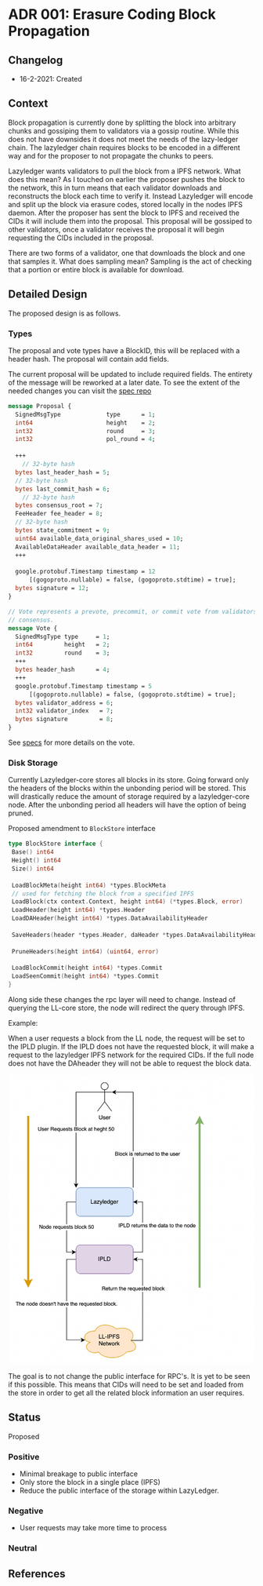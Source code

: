 # ADR 001: Erasure Coding Block Propagation

## Changelog

- 16-2-2021: Created

## Context

Block propagation is currently done by splitting the block into arbitrary chunks and gossiping them to validators via a gossip routine. While this does not have downsides it does not meet the needs of the lazy-ledger chain. The lazyledger chain requires blocks to be encoded in a different way and for the proposer to not propagate the chunks to peers.

Lazyledger wants validators to pull the block from a IPFS network. What does this mean? As I touched on earlier the proposer pushes the block to the network, this in turn means that each validator downloads and reconstructs the block each time to verify it. Instead Lazyledger will encode and split up the block via erasure codes, stored locally in the nodes IPFS daemon. After the proposer has sent the block to IPFS and received the CIDs it will include them into the proposal. This proposal will be gossiped to other validators, once a validator receives the proposal it will begin requesting the CIDs included in the proposal.

There are two forms of a validator, one that downloads the block and one that samples it. What does sampling mean? Sampling is the act of checking that a portion or entire block is available for download.

## Detailed Design

The proposed design is as follows.

### Types

The proposal and vote types have a BlockID, this will be replaced with a header hash. The proposal will contain add fields.

The current proposal will be updated to include required fields. The entirety of the message will be reworked at a later date. To see the extent of the needed changes you can visit the [spec repo](https://github.com/lazyledger/lazyledger-specs/blob/master/specs/proto/consensus.proto#L19)

```proto
message Proposal {
  SignedMsgType             type      = 1;
  int64                     height    = 2;
  int32                     round     = 3;
  int32                     pol_round = 4;

  +++
    // 32-byte hash
  bytes last_header_hash = 5;
  // 32-byte hash
  bytes last_commit_hash = 6;
    // 32-byte hash
  bytes consensus_root = 7;
  FeeHeader fee_header = 8;
  // 32-byte hash
  bytes state_commitment = 9;
  uint64 available_data_original_shares_used = 10;
  AvailableDataHeader available_data_header = 11;
  +++

  google.protobuf.Timestamp timestamp = 12
      [(gogoproto.nullable) = false, (gogoproto.stdtime) = true];
  bytes signature = 12;
}
```

```proto
// Vote represents a prevote, precommit, or commit vote from validators for
// consensus.
message Vote {
  SignedMsgType type     = 1;
  int64         height   = 2;
  int32         round    = 3;
  +++
  bytes header_hash      = 4;
  +++
  google.protobuf.Timestamp timestamp = 5
      [(gogoproto.nullable) = false, (gogoproto.stdtime) = true];
  bytes validator_address = 6;
  int32 validator_index   = 7;
  bytes signature         = 8;
}
```

See [specs](https://github.com/lazyledger/lazyledger-specs/blob/master/specs/data_structures.md#vote) for more details on the vote.

### Disk Storage

Currently Lazyledger-core stores all blocks in its store. Going forward only the headers of the blocks within the unbonding period will be stored. This will drastically reduce the amount of storage required by a lazyledger-core node. After the unbonding period all headers will have the option of being pruned.

Proposed amendment to `BlockStore` interface

```go
type BlockStore interface {
 Base() int64
 Height() int64
 Size() int64

 LoadBlockMeta(height int64) *types.BlockMeta
 // used for fetching the block from a specified IPFS
 LoadBlock(ctx context.Context, height int64) (*types.Block, error)
 LoadHeader(height int64) *types.Header
 LoadDAHeader(height int64) *types.DataAvailabilityHeader

 SaveHeaders(header *types.Header, daHeader *types.DataAvailabilityHeader, seenCommit *types.Commit)

 PruneHeaders(height int64) (uint64, error)

 LoadBlockCommit(height int64) *types.Commit
 LoadSeenCommit(height int64) *types.Commit
}
```

Along side these changes the rpc layer will need to change. Instead of querying the LL-core store, the node will redirect the query through IPFS.

Example:

When a user requests a block from the LL node, the request will be set to the IPLD plugin. If the IPLD does not have the requested block, it will make a request to the lazyledger IPFS network for the required CIDs. If the full node does not have the DAheader they will not be able to request the block data.

![user request flow](./assets/user-request.png)

The goal is to not change the public interface for RPC's. It is yet to be seen if this possible. This means that CIDs will need to be set and loaded from the store in order to get all the related block information an user requires.

## Status

Proposed

### Positive

- Minimal breakage to public interface
- Only store the block in a single place (IPFS)
- Reduce the public interface of the storage within LazyLedger.

### Negative

- User requests may take more time to process

### Neutral

## References
